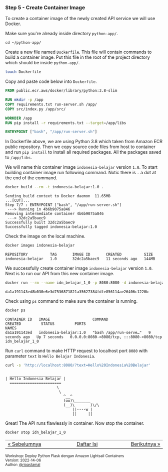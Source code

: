
### <a name="step-5"></a>Step 5 - Create Container Image

To create a container image of the newly created API service we will use Docker.

Make sure you're already inside directory `python-app/`.

```
cd ~/python-app/
```

Create a new file named `Dockerfile`. This file will contain commands to build a container image. Put this file in the root of the project directory which should be inside `python-app/`.

```sh
touch Dockerfile
```

Copy and paste code below into `Dockerfile`.

```dockerfile
FROM public.ecr.aws/docker/library/python:3.8-slim

RUN mkdir -p /app
COPY requirements.txt run-server.sh /app/
COPY src/index.py /app/src/

WORKDIR /app
RUN pip install -r requirements.txt --target=/app/libs

ENTRYPOINT ["bash", "/app/run-server.sh"]
```

In Dockerfile above, we are using Python 3.8 which taken from Amazon ECR public repository. Then we copy source code files from host to container and run `pip install` to install all required packages. All the packages saved to `/app/libs`.

We will name this container image `indonesia-belajar` version `1.0`. To start building container image run following command. Notic there is `.` a dot at the end of the command.

```sh
docker build --rm -t indonesia-belajar:1.0 .
```

```
Sending build context to Docker daemon  11.65MB
...[CUT]...
Step 7/7 : ENTRYPOINT ["bash", "/app/run-server.sh"]
 ---> Running in 4b6b9075a846
Removing intermediate container 4b6b9075a846
 ---> 32dc2a5baec9
Successfully built 32dc2a5baec9
Successfully tagged indonesia-belajar:1.0
```

Check the image on the local machine.

```sh
docker images indonesia-belajar
```

```
REPOSITORY          TAG       IMAGE ID       CREATED          SIZE
indonesia-belajar   1.0       32dc2a5baec9   11 seconds ago   144MB
```

We successfully create container image `indonesia-belajar` version `1.0`. Next is to run our API from this new container image.

```sh
docker run --rm --name idn_belajar_1_0 -p 8080:8080 -d indonesia-belajar:1.0
```

```
da1a191143ed8b030e6e3d7536871821a35627384fdfe856114ae26406c1220b
```

Check using `ps` command to make sure the container is running.

```sh
docker ps
```

```
CONTAINER ID   IMAGE                   COMMAND                  CREATED         STATUS         PORTS                                       NAMES
da1a191143ed   indonesia-belajar:1.0   "bash /app/run-serve…"   9 seconds ago   Up 7 seconds   0.0.0.0:8080->8080/tcp, :::8080->8080/tcp   idn_belajar_1_0
```

Run `curl` command to make HTTP request to localhost port `8080` with parameter `text` is `Hello Belajar Indonesia`.

```sh
curl -s 'http://localhost:8080/?text=Hello%20Indonesia%20Belajar'
```

```
  _______________________
| Hello Indonesia Belajar |
  =======================
                       \
                        \
                          ^__^
                          (oo)\_______
                          (__)\       )\/\
                              ||----w |
                              ||     ||
```

Great! The API runs flawlessly in container. Now stop the container.

```sh
docker stop idn_belajar_1_0
```


<table border="0" style="width: 100%; display: table;"><tr><td><a href="STEP-4.md">&laquo; Sebelumnya</td><td align="center"><a href="README.md">Daftar Isi</a></td><td align="right"><a href="STEP-6.md">Berikutnya &raquo;</a></td></tr></table>

<sup>Workshop: Deploy Python Flask dengan Amazon Lightsail Containers  
Version: 2022-14-06  
Author: [@rioastamal](https://github.com/rioastamal)</sup>
